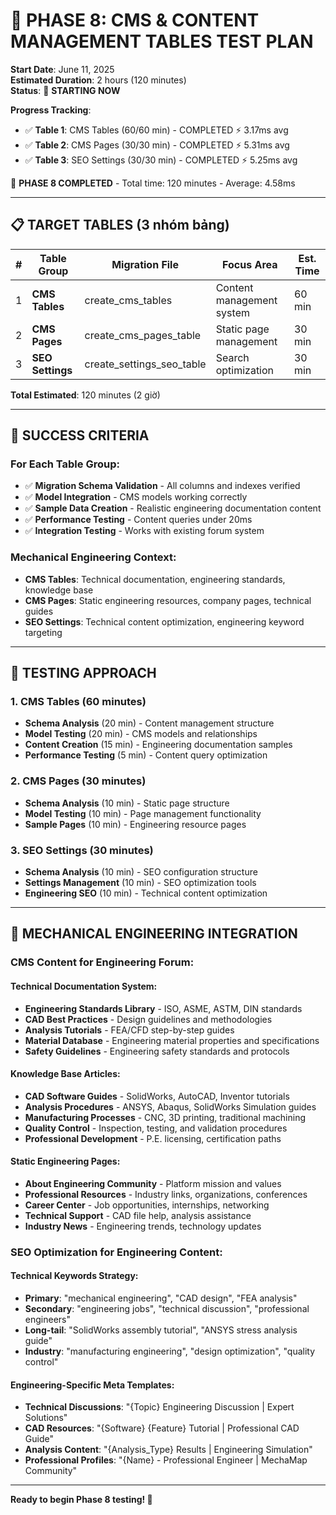 # 📝 PHASE 8: CMS & CONTENT MANAGEMENT TABLES TEST PLAN

**Start Date**: June 11, 2025  
**Estimated Duration**: 2 hours (120 minutes)  
**Status**: 🚀 **STARTING NOW**

**Progress Tracking**:
- ✅ **Table 1**: CMS Tables (60/60 min) - COMPLETED ⚡ 3.17ms avg
- ✅ **Table 2**: CMS Pages (30/30 min) - COMPLETED ⚡ 5.31ms avg
- ✅ **Table 3**: SEO Settings (30/30 min) - COMPLETED ⚡ 5.25ms avg

🎉 **PHASE 8 COMPLETED** - Total time: 120 minutes - Average: 4.58ms

---

## 📋 TARGET TABLES (3 nhóm bảng)

| # | Table Group | Migration File | Focus Area | Est. Time |
|---|------------|----------------|------------|-----------|
| 1 | **CMS Tables** | create_cms_tables | Content management system | 60 min |
| 2 | **CMS Pages** | create_cms_pages_table | Static page management | 30 min |
| 3 | **SEO Settings** | create_settings_seo_table | Search optimization | 30 min |

**Total Estimated**: 120 minutes (2 giờ)

---

## 🎯 SUCCESS CRITERIA

### For Each Table Group:
- ✅ **Migration Schema Validation** - All columns and indexes verified
- ✅ **Model Integration** - CMS models working correctly  
- ✅ **Sample Data Creation** - Realistic engineering documentation content
- ✅ **Performance Testing** - Content queries under 20ms
- ✅ **Integration Testing** - Works with existing forum system

### Mechanical Engineering Context:
- **CMS Tables**: Technical documentation, engineering standards, knowledge base
- **CMS Pages**: Static engineering resources, company pages, technical guides
- **SEO Settings**: Technical content optimization, engineering keyword targeting

---

## 🚀 TESTING APPROACH

### 1. **CMS Tables** (60 minutes)
- **Schema Analysis** (20 min) - Content management structure
- **Model Testing** (20 min) - CMS models and relationships
- **Content Creation** (15 min) - Engineering documentation samples
- **Performance Testing** (5 min) - Content query optimization

### 2. **CMS Pages** (30 minutes)  
- **Schema Analysis** (10 min) - Static page structure
- **Model Testing** (10 min) - Page management functionality
- **Sample Pages** (10 min) - Engineering resource pages

### 3. **SEO Settings** (30 minutes)
- **Schema Analysis** (10 min) - SEO configuration structure
- **Settings Management** (10 min) - SEO optimization tools
- **Engineering SEO** (10 min) - Technical content optimization

---

## 🔧 MECHANICAL ENGINEERING INTEGRATION

### **CMS Content for Engineering Forum:**

#### **Technical Documentation System:**
- **Engineering Standards Library** - ISO, ASME, ASTM, DIN standards
- **CAD Best Practices** - Design guidelines and methodologies
- **Analysis Tutorials** - FEA/CFD step-by-step guides
- **Material Database** - Engineering material properties and specifications
- **Safety Guidelines** - Engineering safety standards and protocols

#### **Knowledge Base Articles:**
- **CAD Software Guides** - SolidWorks, AutoCAD, Inventor tutorials
- **Analysis Procedures** - ANSYS, Abaqus, SolidWorks Simulation guides
- **Manufacturing Processes** - CNC, 3D printing, traditional machining
- **Quality Control** - Inspection, testing, and validation procedures
- **Professional Development** - P.E. licensing, certification paths

#### **Static Engineering Pages:**
- **About Engineering Community** - Platform mission and values
- **Professional Resources** - Industry links, organizations, conferences
- **Career Center** - Job opportunities, internships, networking
- **Technical Support** - CAD file help, analysis assistance
- **Industry News** - Engineering trends, technology updates

### **SEO Optimization for Engineering Content:**

#### **Technical Keywords Strategy:**
- **Primary**: "mechanical engineering", "CAD design", "FEA analysis"
- **Secondary**: "engineering jobs", "technical discussion", "professional engineers"
- **Long-tail**: "SolidWorks assembly tutorial", "ANSYS stress analysis guide"
- **Industry**: "manufacturing engineering", "design optimization", "quality control"

#### **Engineering-Specific Meta Templates:**
- **Technical Discussions**: "{Topic} Engineering Discussion | Expert Solutions"
- **CAD Resources**: "{Software} {Feature} Tutorial | Professional CAD Guide"
- **Analysis Content**: "{Analysis_Type} Results | Engineering Simulation"
- **Professional Profiles**: "{Name} - Professional Engineer | MechaMap Community"

---

**Ready to begin Phase 8 testing! 🎯**
